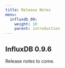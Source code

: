 ```yaml
---
title: Release Notes
menu:
  influxdb_09:
    weight: 10
    parent: introduction
---
```


## InfluxDB 0.9.6

Release notes to come.
